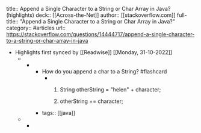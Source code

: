 title:: Append a Single Character to a String or Char Array in Java? (highlights)
deck:: [[Across-the-Net]]
author:: [[stackoverflow.com]]
full-title:: "Append a Single Character to a String or Char Array in Java?"
category:: #articles
url:: https://stackoverflow.com/questions/14444717/append-a-single-character-to-a-string-or-char-array-in-java

- Highlights first synced by [[Readwise]] [[Monday, 31-10-2022]]
	- -
		- How do you append a char to a String? #flashcard
			- 1. String otherString = "helen" + character;
			  
			  2. otherString +=  character;
		- tags:: [[java]]
	- -